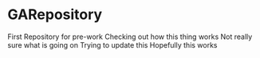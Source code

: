 # GARepository
First Repository for pre-work
Checking out how this thing works
Not really sure what is going on
Trying to update this
Hopefully this works
